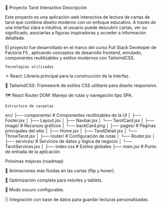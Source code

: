 🔮 Proyecto Tarot Interactivo
    Descripción

Este proyecto es una aplicación web interactiva de lectura de cartas de tarot que combina diseño moderno con un enfoque educativo. A través de una interfaz clara e intuitiva, el usuario puede descubrir cartas, ver su significado, asociarlas a figuras inspiradoras y acceder a información detallada.

El proyecto fue desarrollado en el marco del curso Full Stack Developer de Factoría F5
, aplicando conceptos de desarrollo frontend, enrutado, componentes reutilizables y estilos modernos con TailwindCSS.


    Tecnologías utilizadas

⚛️ React: Librería principal para la construcción de la interfaz.

🎨 TailwindCSS: Framework de estilos CSS utilitario para diseño responsivo.

🗺️ React Router DOM: Manejo de rutas y navegación tipo SPA.

    Estructura de carpetas
src/
├── components/          # Componentes reutilizables de la UI
│   ├── Footer.jsx
│   ├── Layout.jsx
│   ├── Navbar.jsx
│   └── TarotCard.jsx
│
├── image/               # Recursos gráficos
│   └── backCard.png
│
├── pages/               # Páginas principales del sitio
│   ├── Home.jsx
│   ├── TarotDetail.jsx
│   └── ThrowTarot.jsx
│
├── router/              # Configuración de rutas
│   └── Router.jsx
│
├── services/            # Servicios de datos y lógica de negocio
│   └── TarotServices.jsx
│
├── index.css            # Estilos globales
├── main.jsx             # Punto de entrada de la aplicación


   Próximas mejoras (roadmap)

🔮 Animaciones más fluidas en las cartas (flip y hover).

📱 Optimización completa para móviles y tablets.

🌙 Modo oscuro configurable.

🗄️ Integración con base de datos para guardar lecturas personalizadas.